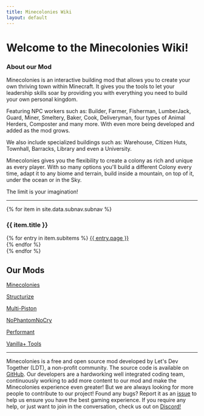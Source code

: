 ```yaml
---
title: Minecolonies Wiki
layout: default
---
```

# Welcome to the Minecolonies Wiki!

### About our Mod

Minecolonies is an interactive building mod that allows you to create your own thriving town within Minecraft. It gives you the tools to let your leadership skills soar by providing you with everything you need to build your own personal kingdom. 

Featuring NPC workers such as: Builder, Farmer, Fisherman, LumberJack, Guard, Miner, Smeltery, Baker, Cook, Deliveryman, four types of Animal Herders, Composter and many more. With even more being developed and added as the mod grows. 

We also include specialized buildings such as: Warehouse, Citizen Huts, Townhall, Barracks, Library and even a University. 

Minecolonies gives you the flexibility to create a colony as rich and unique as every player. With so many options you'll build a different Colony every time, adapt it to any biome and terrain, build inside a mountain, on top of it, under the ocean or in the Sky. 

The limit is your imagination!

---


<div class="row">
{% for item in site.data.subnav.subnav %}
    <div class="col-lg col-md-3 col-sm-12 text-center">
        <h3 class="button p-1">{{ item.title }}</h3>
        {% for entry in item.subitems %}
            <a class="" href="{{ entry.url | relative_url }}">{{ entry.page }}</a><br />
        {% endfor %}
    </div>
{% endfor %}
</div>


## Our Mods

[Minecolonies](https://www.curseforge.com/minecraft/mc-mods/minecolonies)

[Structurize](https://www.curseforge.com/minecraft/mc-mods/structurize)

[Multi-Piston](https://www.curseforge.com/minecraft/mc-mods/multi-piston)

[NoPhantomNoCry](https://www.curseforge.com/minecraft/mc-mods/nophantomnocry) 

[Performant](https://www.curseforge.com/minecraft/mc-mods/performant)

[Vanilla+ Tools](https://www.curseforge.com/minecraft/mc-mods/vanilla-tools)

---

Minecolonies is a free and open source mod developed by Let's Dev Together (LDT), a non-profit community. The source code is available on [GitHub](https://github.com/ldtteam/minecolonies). Our developers are a hardworking well integrated coding team, continuously working to add more content to our mod and make the Minecolonies experience even greater! But we are always looking for more people to contribute to our project! Found any bugs? Report it as an [issue](https://github.com/ldtteam/minecolonies/issues/new) to help us ensure you have the best gaming experience. If you require any help, or just want to join in the conversation, check us out on [Discord!](https://discord.gg/YEas2Yv) 
